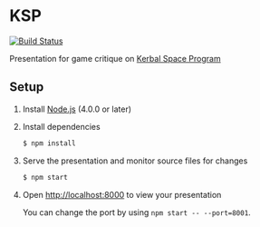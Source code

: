 # KSP

[![Build Status](https://travis-ci.org/dongy7/ksp.svg?branch=master)](https://travis-ci.org/dongy7/ksp)

Presentation for game critique on [Kerbal Space Program](https://en.wikipedia.org/wiki/Kerbal_Space_Program)

## Setup

1. Install [Node.js](http://nodejs.org/) (4.0.0 or later)

1. Install dependencies
   ```sh
   $ npm install
   ```

1. Serve the presentation and monitor source files for changes
   ```sh
   $ npm start
   ```

1. Open <http://localhost:8000> to view your presentation

   You can change the port by using `npm start -- --port=8001`.
